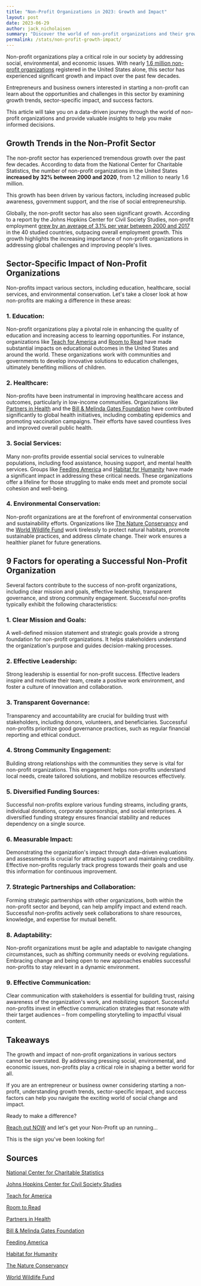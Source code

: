 ```yaml
---
title: "Non-Profit Organizations in 2023: Growth and Impact"
layout: post
date: 2023-06-29
author: jack_nicholaisen
summary: "Discover the world of non-profit organizations and their growth in various sectors, backed by data and statistics. Uncover success factors, challenges, and opportunities for those considering entering the non-profit arena. Dive in and let us guide you through this fascinating world of social change and impact!"
permalink: /stats/non-profit-growth-impact/
---
```


Non-profit organizations play a critical role in our society by addressing social, environmental, and economic issues. With nearly [1.6 million non-profit organizations](https://nccs.urban.org/project/nonprofit-sector-brief) registered in the United States alone, this sector has experienced significant growth and impact over the past few decades. 

Entrepreneurs and business owners interested in starting a non-profit can learn about the opportunities and challenges in this sector by examining growth trends, sector-specific impact, and success factors. 

This article will take you on a data-driven journey through the world of non-profit organizations and provide valuable insights to help you make informed decisions.

## Growth Trends in the Non-Profit Sector

The non-profit sector has experienced tremendous growth over the past few decades. According to data from the National Center for Charitable Statistics, the number of non-profit organizations in the United States **increased by 32% between 2000 and 2020**, from 1.2 million to nearly 1.6 million. 

This growth has been driven by various factors, including increased public awareness, government support, and the rise of social entrepreneurship.

Globally, the non-profit sector has also seen significant growth. According to a report by the Johns Hopkins Center for Civil Society Studies, non-profit employment [grew by an average of 3.1% per year between 2000 and 2017](https://ccss.jhu.edu/global-civil-society-employment-update/) in the 40 studied countries, outpacing overall employment growth. This growth highlights the increasing importance of non-profit organizations in addressing global challenges and improving people's lives.

## Sector-Specific Impact of Non-Profit Organizations

Non-profits impact various sectors, including education, healthcare, social services, and environmental conservation. Let's take a closer look at how non-profits are making a difference in these areas:

### 1.  Education:

Non-profit organizations play a pivotal role in enhancing the quality of education and increasing access to learning opportunities. For instance, organizations like [Teach for America](https://www.teachforamerica.org/) and [Room to Read](https://www.roomtoread.org/) have made substantial impacts on educational outcomes in the United States and around the world. These organizations work with communities and governments to develop innovative solutions to education challenges, ultimately benefiting millions of children.

### 2.  Healthcare:

Non-profits have been instrumental in improving healthcare access and outcomes, particularly in low-income communities. Organizations like [Partners in Health](https://www.pih.org/) and the [Bill & Melinda Gates Foundation](https://www.gatesfoundation.org/) have contributed significantly to global health initiatives, including combating epidemics and promoting vaccination campaigns. Their efforts have saved countless lives and improved overall public health.

### 3.  Social Services:

Many non-profits provide essential social services to vulnerable populations, including food assistance, housing support, and mental health services. Groups like [Feeding America](https://www.feedingamerica.org/) and [Habitat for Humanity](https://www.habitat.org/) have made a significant impact in addressing these critical needs. These organizations offer a lifeline for those struggling to make ends meet and promote social cohesion and well-being.

### 4.  Environmental Conservation:

Non-profit organizations are at the forefront of environmental conservation and sustainability efforts. Organizations like [The Nature Conservancy](https://www.nature.org/) and the [World Wildlife Fund](https://www.worldwildlife.org/) work tirelessly to protect natural habitats, promote sustainable practices, and address climate change. Their work ensures a healthier planet for future generations.

## 9 Factors for operating a Successful Non-Profit Organization

Several factors contribute to the success of non-profit organizations, including clear mission and goals, effective leadership, transparent governance, and strong community engagement. Successful non-profits typically exhibit the following characteristics:

### 1.  Clear Mission and Goals: 

A well-defined mission statement and strategic goals provide a strong foundation for non-profit organizations. It helps stakeholders understand the organization's purpose and guides decision-making processes.

### 2.  Effective Leadership: 

Strong leadership is essential for non-profit success. Effective leaders inspire and motivate their team, create a positive work environment, and foster a culture of innovation and collaboration.

### 3.  Transparent Governance: 

Transparency and accountability are crucial for building trust with stakeholders, including donors, volunteers, and beneficiaries. Successful non-profits prioritize good governance practices, such as regular financial reporting and ethical conduct.

### 4.  Strong Community Engagement: 

Building strong relationships with the communities they serve is vital for non-profit organizations. This engagement helps non-profits understand local needs, create tailored solutions, and mobilize resources effectively.

### 5.  Diversified Funding Sources: 

Successful non-profits explore various funding streams, including grants, individual donations, corporate sponsorships, and social enterprises. A diversified funding strategy ensures financial stability and reduces dependency on a single source.

### 6.  Measurable Impact: 

Demonstrating the organization's impact through data-driven evaluations and assessments is crucial for attracting support and maintaining credibility. Effective non-profits regularly track progress towards their goals and use this information for continuous improvement.

### 7.  Strategic Partnerships and Collaboration: 

Forming strategic partnerships with other organizations, both within the non-profit sector and beyond, can help amplify impact and extend reach. Successful non-profits actively seek collaborations to share resources, knowledge, and expertise for mutual benefit.

### 8.  Adaptability: 

Non-profit organizations must be agile and adaptable to navigate changing circumstances, such as shifting community needs or evolving regulations. Embracing change and being open to new approaches enables successful non-profits to stay relevant in a dynamic environment.

### 9.  Effective Communication: 

Clear communication with stakeholders is essential for building trust, raising awareness of the organization's work, and mobilizing support. Successful non-profits invest in effective communication strategies that resonate with their target audiences – from compelling storytelling to impactful visual content.

## Takeaways

The growth and impact of non-profit organizations in various sectors cannot be overstated. By addressing pressing social, environmental, and economic issues, non-profits play a critical role in shaping a better world for all. 

If you are an entrepreneur or business owner considering starting a non-profit, understanding growth trends, sector-specific impact, and success factors can help you navigate the exciting world of social change and impact. 

Ready to make a difference? 

[Reach out NOW](https://calendly.com/businessinitiative/30-minute-consultation-call) and let's get your Non-Profit up an running...

This is the sign you've been looking for!

## Sources

[National Center for Charitable Statistics](https://nccs.urban.org/project/nonprofit-sector-brief)

[Johns Hopkins Center for Civil Society Studies](https://ccss.jhu.edu/global-civil-society-employment-update/)

[Teach for America](https://www.teachforamerica.org/)

[Room to Read](https://www.roomtoread.org/)

[Partners in Health](https://www.pih.org/)

[Bill & Melinda Gates Foundation](https://www.gatesfoundation.org/)

[Feeding America](https://www.feedingamerica.org/)

[Habitat for Humanity](https://www.habitat.org/)

[The Nature Conservancy](https://www.nature.org/)

[World Wildlife Fund](https://www.worldwildlife.org/)